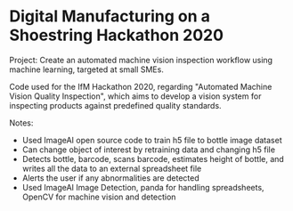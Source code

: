 # Digital Manufacturing on a Shoestring Hackathon 2020
Project: Create an automated machine vision inspection workflow using machine learning, targeted at small SMEs.

Code used for the IfM Hackathon 2020, regarding "Automated Machine Vision Quality Inspection", which aims to develop a vision system for inspecting products against predefined quality standards.

Notes:
- Used ImageAI open source code to train h5 file to bottle image dataset
- Can change object of interest by retraining data and changing h5 file
- Detects bottle, barcode, scans barcode, estimates height of bottle, and writes all the data to an external spreadsheet file
- Alerts the user if any abnormalities are detected
- Used ImageAI Image Detection, panda for handling spreadsheets, OpenCV for machine vision and detection
